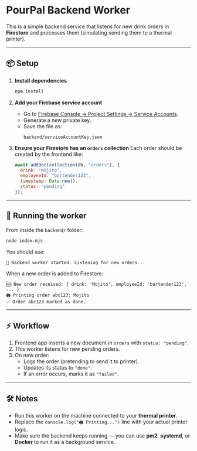 # PourPal Backend Worker

This is a simple backend service that listens for new drink orders in **Firestore** and processes them (simulating sending them to a thermal printer).

---

## 📦 Setup

1. **Install dependencies**
   ```bash
   npm install
   ```

2. **Add your Firebase service account**
   - Go to [Firebase Console → Project Settings → Service Accounts](https://console.firebase.google.com/).
   - Generate a new private key.
   - Save the file as:
     ```
     backend/serviceAccountKey.json
     ```

3. **Ensure your Firestore has an `orders` collection**
   Each order should be created by the frontend like:
   ```js
   await addDoc(collection(db, "orders"), {
     drink: "Mojito",
     employeeId: "bartender123",
     timestamp: Date.now(),
     status: "pending"
   });
   ```

---

## 🚀 Running the worker

From inside the `backend/` folder:

```bash
node index.mjs
```

You should see:

```
🚀 Backend worker started. Listening for new orders...
```

When a new order is added to Firestore:

```
🆕 New order received: { drink: 'Mojito', employeeId: 'bartender123', ... }
🖨️ Printing order abc123: Mojito
✅ Order abc123 marked as done.
```

---

## ⚡ Workflow

1. Frontend app inserts a new document in `orders` with `status: "pending"`.
2. This worker listens for new pending orders.
3. On new order:
   - Logs the order (pretending to send it to printer).
   - Updates its status to `"done"`.
   - If an error occurs, marks it as `"failed"`.

---

## 🛠️ Notes

- Run this worker on the machine connected to your **thermal printer**.  
- Replace the `console.log("🖨️ Printing...")` line with your actual printer logic.  
- Make sure the backend keeps running — you can use **pm2**, **systemd**, or **Docker** to run it as a background service.  
